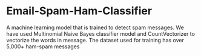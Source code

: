 # Email-Spam-Ham-Classifier
A machine learning model that is trained to detect spam messages. We have used Multinomial Naive Bayes classifier model and CountVectorizer to vectorize the words in message. The dataset used for training has over 5,000+ ham-spam messages
